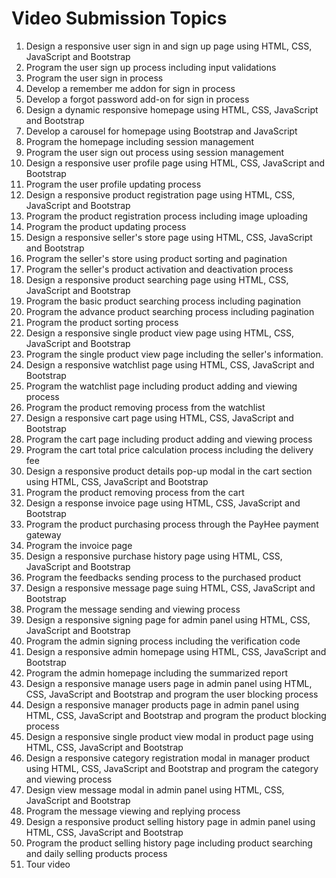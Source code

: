 # Video Submission Topics

1. Design a responsive user sign in and sign up page using HTML, CSS, JavaScript and Bootstrap
2. Program the user sign up process including input validations
3. Program the user sign in process
4. Develop a remember me addon for sign in process
5. Develop a forgot password add-on for sign in process
6. Design a dynamic responsive homepage using HTML, CSS, JavaScript and Bootstrap
7. Develop a carousel for homepage using Bootstrap and JavaScript
8. Program the homepage including session management
9. Program the user sign out process using session management
10. Design a responsive user profile page using HTML, CSS, JavaScript and Bootstrap
11. Program the user profile updating process
12. Design a responsive product registration page using HTML, CSS, JavaScript and Bootstrap
13. Program the product registration process including image uploading
14. Program the product updating process
15. Design a responsive seller's store page using HTML, CSS, JavaScript and Bootstrap
16. Program the seller's store using product sorting and pagination
17. Program the seller's product activation and deactivation process
18. Design a responsive product searching page using HTML, CSS, JavaScript and Bootstrap
19. Program the basic product searching process including pagination
20. Program the advance product searching process including pagination
21. Program the product sorting process
22. Design a responsive single product view page using HTML, CSS, JavaScript and Bootstrap
23. Program the single product view page including the seller's information.
24. Design a responsive watchlist page using HTML, CSS, JavaScript and Bootstrap
25. Program the watchlist page including product adding and viewing process
26. Program the product removing process from the watchlist
27. Design a responsive cart page using HTML, CSS, JavaScript and Bootstrap
28. Program the cart page including product adding and viewing process
29. Program the cart total price calculation process including the delivery fee
30. Design a responsive product details pop-up modal in the cart section using HTML, CSS, JavaScript and Bootstrap
31. Program the product removing process from the cart
32. Design a response invoice page using HTML, CSS, JavaScript and Bootstrap
33. Program the product purchasing process through the PayHee payment gateway
34. Program the invoice page
35. Design a responsive purchase history page using HTML, CSS, JavaScript and Bootstrap
36. Program the feedbacks sending process to the purchased product
37. Design a responsive message page suing HTML, CSS, JavaScript and Bootstrap
38. Program the message sending and viewing process
39. Design a responsive signing page for admin panel using HTML, CSS, JavaScript and Bootstrap
40. Program the admin signing process including the verification code
41. Design a responsive admin homepage using HTML, CSS, JavaScript and Bootstrap
42. Program the admin homepage including the summarized report
43. Design a responsive manage users page in admin panel using HTML, CSS, JavaScript and Bootstrap and program the user blocking process
44. Design a responsive manager products page in admin panel using HTML, CSS, JavaScript and Bootstrap and program the product blocking process
45. Design a responsive single product view modal in product page using HTML, CSS, JavaScript and Bootstrap
46. Design a responsive category registration modal in manager product using HTML, CSS, JavaScript and Bootstrap and program the category and viewing process
47. Design view message modal in admin panel using HTML, CSS, JavaScript and Bootstrap
48. Program the message viewing and replying process
49. Design a responsive product selling history page in admin panel using HTML, CSS, JavaScript and Bootstrap
50. Program the product selling history page including product searching and daily selling products process
51. Tour video
